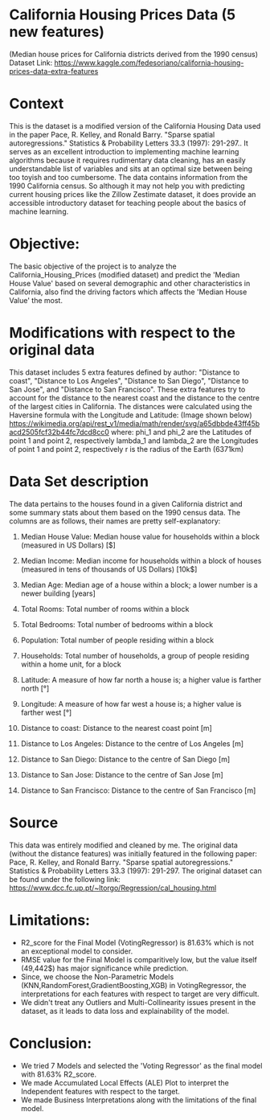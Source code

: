 # California Housing Prices Data (5 new features)
(Median house prices for California districts derived from the 1990 census)
Dataset Link: https://www.kaggle.com/fedesoriano/california-housing-prices-data-extra-features

# Context
This is the dataset is a modified version of the California Housing Data used in the paper Pace, R. Kelley, and Ronald Barry. "Sparse spatial autoregressions." Statistics & Probability Letters 33.3 (1997): 291-297.. It serves as an excellent introduction to implementing machine learning algorithms because it requires rudimentary data cleaning, has an easily understandable list of variables and sits at an optimal size between being too toyish and too cumbersome.
The data contains information from the 1990 California census. So although it may not help you with predicting current housing prices like the Zillow Zestimate dataset, it does provide an accessible introductory dataset for teaching people about the basics of machine learning.

# Objective:
The basic objective of the project is to analyze the California_Housing_Prices (modified dataset) and predict the 'Median House Value' based on several demographic and other characteristics in California, also find the driving factors which affects the 'Median House Value' the most.

# Modifications with respect to the original data
This dataset includes 5 extra features defined by author: "Distance to coast", "Distance to Los Angeles", "Distance to San Diego", "Distance to San Jose", and "Distance to San Francisco". These extra features try to account for the distance to the nearest coast and the distance to the centre of the largest cities in California.
The distances were calculated using the Haversine formula with the Longitude and Latitude: (Image shown below)
https://wikimedia.org/api/rest_v1/media/math/render/svg/a65dbbde43ff45bacd2505fcf32b44fc7dcd8cc0
where:
phi_1 and phi_2 are the Latitudes of point 1 and point 2, respectively lambda_1 and lambda_2 are the Longitudes of point 1 and point 2, respectively r is the radius of the Earth (6371km)

# Data Set description
The data pertains to the houses found in a given California district and some summary stats about them based on the 1990 census data. The columns are as follows, their names are pretty self-explanatory:

1) Median House Value: Median house value for households within a block (measured in US Dollars) [$]

2) Median Income: Median income for households within a block of houses (measured in tens of thousands of US Dollars) [10k$]

3) Median Age: Median age of a house within a block; a lower number is a newer building [years]

4) Total Rooms: Total number of rooms within a block

5) Total Bedrooms: Total number of bedrooms within a block

6) Population: Total number of people residing within a block

7) Households: Total number of households, a group of people residing within a home unit, for a block

8) Latitude: A measure of how far north a house is; a higher value is farther north [°]

9) Longitude: A measure of how far west a house is; a higher value is farther west [°]

10) Distance to coast: Distance to the nearest coast point [m]

11) Distance to Los Angeles: Distance to the centre of Los Angeles [m]

12) Distance to San Diego: Distance to the centre of San Diego [m]

13) Distance to San Jose: Distance to the centre of San Jose [m]

14) Distance to San Francisco: Distance to the centre of San Francisco [m]

# Source
This data was entirely modified and cleaned by me. The original data (without the distance features) was initially featured in the following paper: Pace, R. Kelley, and Ronald Barry. "Sparse spatial autoregressions." Statistics & Probability Letters 33.3 (1997): 291-297.
The original dataset can be found under the following link: https://www.dcc.fc.up.pt/~ltorgo/Regression/cal_housing.html

# Limitations:
* R2_score for the Final Model (VotingRegressor) is 81.63% which is not an exceptional model to consider.
* RMSE value for the Final Model is comparitively low, but the value itself (49,442$) has major significance while prediction.
* Since, we choose the Non-Parametric Models (KNN,RandomForest,GradientBoosting,XGB) in VotingRegressor, the interpretations for each features with respect to target are very difficult.
* We didn't treat any Outliers and Multi-Collinearity issues present in the dataset, as it leads to data loss and explainability of the model.

# Conclusion:
* We tried 7 Models and selected the 'Voting Regressor' as the final model with 81.63% R2_score.
* We made Accumulated Local Effects (ALE) Plot to interpret the Independent features with respect to the target.
* We made Business Interpretations along with the limitations of the final model.

